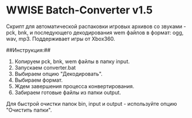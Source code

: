 WWISE Batch-Converter v1.5
==========================

 Скрипт для автоматической распаковки игровых архивов со звуками - pck, bnk, и последующего декодирования wem файлов в формат: ogg, wav, mp3.
 Поддерживает игры от Xbox360.

##Инструкция:##

 1. Копируем pck, bnk, wem файлы в папку input.
 2. Запускаем converter.bat
 3. Выбираем опцию "Декодировать".
 4. Выбираем формат.
 5. Ждем завершения процесса конвертирования.
 6. Забираем готовые файлы из папки output.

Для быстрой очистки папок bin, input и output - используйте опцию "Очистить папки".